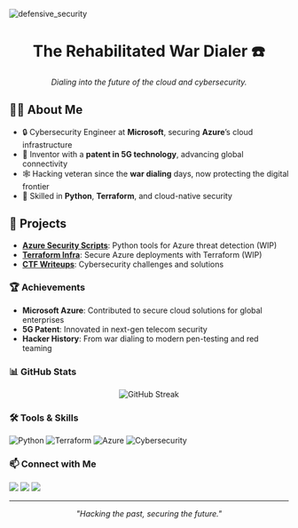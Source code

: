 ![defensive_security](https://user-images.githubusercontent.com/35748066/199752582-8846424f-9a72-4d56-a9fc-95cd32b683d2.png)
<div align="center">
<h1>The Rehabilitated War Dialer ☎️</h1>
<i>Dialing into the future of the cloud and cybersecurity.</i>
</div>

## 👨‍💻 About Me
- 🔒 Cybersecurity Engineer at **Microsoft**, securing **Azure**’s cloud infrastructure
- 📡 Inventor with a **patent in 5G technology**, advancing global connectivity
- 🕸️ Hacking veteran since the **war dialing** days, now protecting the digital frontier
- 🐍 Skilled in **Python**, **Terraform**, and cloud-native security

## 🚀 Projects
- **[Azure Security Scripts](https://github.com/ryan-sanders/azure-security)**: Python tools for Azure threat detection (WIP)
- **[Terraform Infra](https://github.com/ryan-sanders/terraform-infra)**: Secure Azure deployments with Terraform (WIP)
- **[CTF Writeups](https://github.com/ryan-sanders/ctf-writeups)**: Cybersecurity challenges and solutions

### 🏆 Achievements
- **Microsoft Azure**: Contributed to secure cloud solutions for global enterprises
- **5G Patent**: Innovated in next-gen telecom security
- **Hacker History**: From war dialing to modern pen-testing and red teaming

### 📊 GitHub Stats
<div align="center">
  <img src="https://github-readme-streak-stats.herokuapp.com/?user=ryan-sanders&theme=dark" alt="GitHub Streak"/>
</div>

### 🛠️ Tools & Skills
![Python](https://img.shields.io/badge/-Python-3776AB?logo=python&logoColor=white)
![Terraform](https://img.shields.io/badge/-Terraform-623CE4?logo=terraform&logoColor=white)
![Azure](https://img.shields.io/badge/-Azure-0078D4?logo=microsoft-azure&logoColor=white)
![Cybersecurity](https://img.shields.io/badge/-Cybersecurity-FF0000?logo=shield&logoColor=white)

### 📫 Connect with Me
[<img src="https://img.shields.io/badge/-LinkedIn-0A66C2?logo=linkedin&logoColor=white"/>](https://www.linkedin.com/in/your-linkedin)
[<img src="https://img.shields.io/badge/-Twitter-1DA1F2?logo=twitter&logoColor=white"/>](https://twitter.com/your-twitter)
[<img src="https://img.shields.io/badge/-Blog-FF5733?logo=blogger&logoColor=white"/>](https://your-blog.com)

---

<div align="center">
  <i>"Hacking the past, securing the future."</i>
</div>


